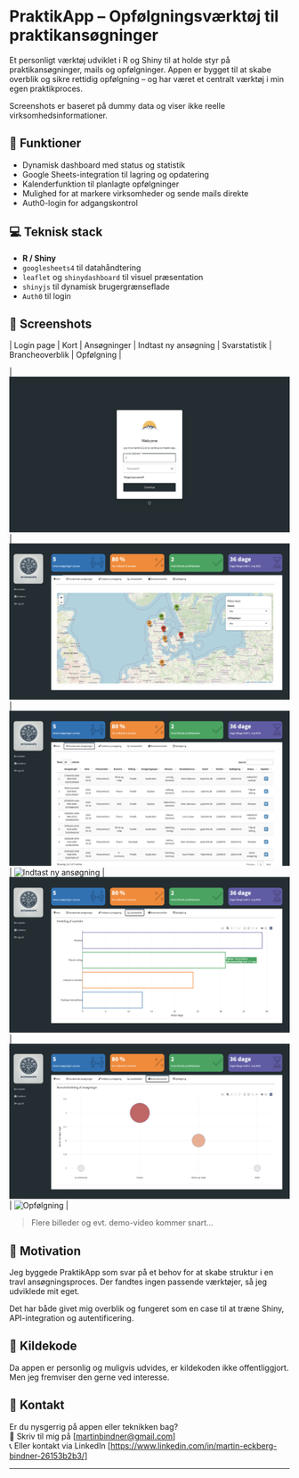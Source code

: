 # PraktikApp – Opfølgningsværktøj til praktikansøgninger

Et personligt værktøj udviklet i R og Shiny til at holde styr på praktikansøgninger, mails og opfølgninger. Appen er bygget til at skabe overblik og sikre rettidig opfølgning – og har været et centralt værktøj i min egen praktikproces.

Screenshots er baseret på dummy data og viser ikke reelle virksomhedsinformationer.

## 🧩 Funktioner
- Dynamisk dashboard med status og statistik
- Google Sheets-integration til lagring og opdatering
- Kalenderfunktion til planlagte opfølgninger
- Mulighed for at markere virksomheder og sende mails direkte
- Auth0-login for adgangskontrol

## 💻 Teknisk stack
- **R / Shiny**
- `googlesheets4` til datahåndtering
- `leaflet` og `shinydashboard` til visuel præsentation
- `shinyjs` til dynamisk brugergrænseflade
- `Auth0` til login

## 📸 Screenshots

| Login page | Kort | Ansøgninger | Indtast ny ansøgning | Svarstatistik | Brancheoverblik | Opfølgning |

| ![Login](img/login.png) | ![Kort](img/map.png) | ![Ansøgninger](img/alle.png) | ![Indtast ny ansøgning](img/ansøgninger.png) | ![Svarstatistik](img/statistik.png) |![Brancheoverblik](img/brancheoverblik.png) | ![Opfølgning](img/opfølgning.png) |

> Flere billeder og evt. demo-video kommer snart...

## 🎯 Motivation

Jeg byggede PraktikApp som svar på et behov for at skabe struktur i en travl ansøgningsproces. Der fandtes ingen passende værktøjer, så jeg udviklede mit eget.

Det har både givet mig overblik og fungeret som en case til at træne Shiny, API-integration og autentificering.

## 🚫 Kildekode

Da appen er personlig og muligvis udvides, er kildekoden ikke offentliggjort. Men jeg fremviser den gerne ved interesse.

## 📩 Kontakt

Er du nysgerrig på appen eller teknikken bag?  
📧 Skriv til mig på [martinbindner@gmail.com]  
📞 Eller kontakt via LinkedIn [https://www.linkedin.com/in/martin-eckberg-bindner-26153b2b3/]

---
